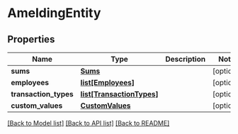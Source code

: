 # AmeldingEntity

## Properties
Name | Type | Description | Notes
------------ | ------------- | ------------- | -------------
**sums** | [**Sums**](Sums.md) |  | [optional] 
**employees** | [**list[Employees]**](Employees.md) |  | [optional] 
**transaction_types** | [**list[TransactionTypes]**](TransactionTypes.md) |  | [optional] 
**custom_values** | [**CustomValues**](CustomValues.md) |  | [optional] 

[[Back to Model list]](../README.md#documentation-for-models) [[Back to API list]](../README.md#documentation-for-api-endpoints) [[Back to README]](../README.md)

